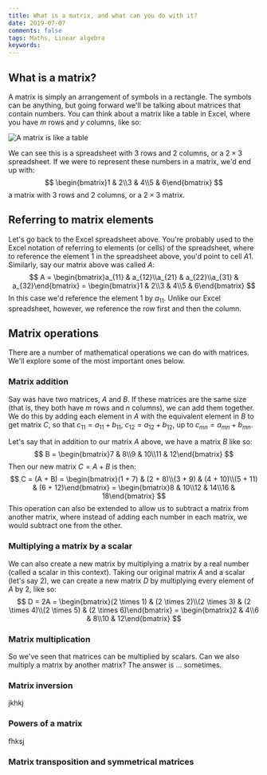 ```yaml
---
title: What is a matrix, and what can you do with it?  
date: 2019-07-07   
comments: false  
tags: Maths, Linear algebra  
keywords:   
---
```


## What is a matrix?

A matrix is simply an arrangement of symbols in a rectangle. The symbols can be anything, but going forward we'll be talking about matrices that contain numbers. You can think about a matrix like a table in Excel, where you have $m$ rows and $y$ columns, like so:

![A matrix is like a table](/Users/jodieburchell/Documents/t-redactyl.io/content/figure/linear-algebra-1.png)

We can see this is a spreadsheet with 3 rows and 2 columns, or a $2 \times 3$ spreadsheet. If we were to represent these numbers in a matrix, we'd end up with:
$$
\begin{bmatrix}1 & 2\\3 & 4\\5 & 6\end{bmatrix}
$$
a matrix with 3 rows and 2 columns, or a $2 \times 3$ matrix. 

## Referring to matrix elements

Let's go back to the Excel spreadsheet above. You're probably used to the Excel notation of referring to elements (or cells) of the spreadsheet, where to reference the element $1$ in the spreadsheet above, you'd point to cell $A1$. Similarly, say our matrix above was called $A$:
$$
A = \begin{bmatrix}a_{11} & a_{12}\\a_{21} & a_{22}\\a_{31} & a_{32}\end{bmatrix} = \begin{bmatrix}1 & 2\\3 & 4\\5 & 6\end{bmatrix}
$$
In this case we'd reference the element $1$ by $ a_{11}$. Unlike our Excel spreadsheet, however, we reference the row first and then the column.

## Matrix operations

There are a number of mathematical operations we can do with matrices. We'll explore some of the most important ones below.

### Matrix addition

Say was have two matrices, $A$ and $B$. If these matrices are the same size (that is, they both have $m$ rows and $n$ columns), we can add them together. We do this by adding each element in $A$ with the equivalent element in $B$ to get matrix $C$, so that $c_{11} = a_{11} + b_{11}$, $c_{12} = a_{12} + b_{12}$, up to $c_{mn} = a_{mn} + b_{mn}$.

Let's say that in addition to our matrix $A$ above, we have a matrix $B$ like so:
$$
B = \begin{bmatrix}7 & 8\\9 & 10\\11 & 12\end{bmatrix}
$$
Then our new matrix $C = A + B$ is then:
$$
C = (A + B) = \begin{bmatrix}(1 + 7) & (2 + 8)\\(3 + 9) & (4 + 10)\\(5 + 11) & (6 + 12)\end{bmatrix} = \begin{bmatrix}8 & 10\\12 & 14\\16 & 18\end{bmatrix}
$$
This operation can also be extended to allow us to subtract a matrix from another matrix, where instead of adding each number in each matrix, we would subtract one from the other.

### Multiplying a matrix by a scalar

We can also create a new matrix by multiplying a matrix by a real number (called a scalar in this context). Taking our original matrix $A$ and a scalar (let's say $2$), we can create a new matrix $D$ by multiplying every element of $A$ by $2$, like so:
$$
D = 2A = \begin{bmatrix}(2 \times 1) & (2 \times 2)\\(2 \times 3) & (2 \times 4)\\(2 \times 5) & (2 \times 6)\end{bmatrix} = \begin{bmatrix}2 & 4\\6 & 8\\10 & 12\end{bmatrix}
$$

### Matrix multiplication

So we've seen that matrices can be multiplied by scalars. Can we also multiply a matrix by another matrix? The answer is … sometimes. 

### Matrix inversion

jkhkj

### Powers of a matrix

fhksj

### Matrix transposition and symmetrical matrices



 





